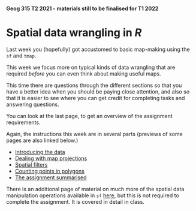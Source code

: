 #### Geog 315 T2 2021 - materials still to be finalised for T1 2022
# Spatial data wrangling in *R*
Last week you (hopefully) got accustomed to basic map-making using the `sf` and `tmap`.

This week we focus more on typical kinds of data wrangling that are required *before* you can even think about making useful maps.

This time there are questions through the different sections so that you have a better idea when you should be paying close attention, and also so that it is easier to see where you can get credit for completing tasks and answering questions.

You can look at the last page, to get an overview of the assignment requirements.

Again, the instructions this week are in several parts (previews of some pages are also linked below.)

+ [Introducing the data](spatial-data-manipulation-01-introducing-the-data.md)
+ [Dealing with map projections](spatial-data-manipulation-02-map-projections.md)
+ [Spatial filters](spatial-data-manipulation-03-spatial-filters.md)
+ [Counting points in polygons](spatial-data-manipulation-04-counting-points-in-polygons.md)
+ [The assignment summarised](spatial-data-manipulation-05-assignment.md)

There is an additional page of material on much more of the spatial data manipulation operations available in `sf` [here](https://dosull.github.io/Geog315/slides/spatial-data-wrangling), but this is not required to complete the assignment. It is covered in detail in class.
